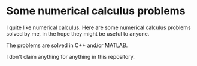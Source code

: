 # Some numerical calculus problems
I quite like numerical calculus. Here are some numerical calculus problems solved by me, in the hope they might be useful to anyone.

The problems are solved in C++ and/or MATLAB.

I don't claim anything for anything in this repository.